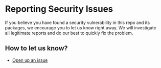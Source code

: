 # Reporting Security Issues

If you believe you have found a security vulnerability in this repo and its packages, we encourage you to let us know right away. We will investigate all legitimate reports and do our best to quickly fix the problem.

## How to let us know?

- [Open up an issue](https://github.com/mimshins/containerized-state/issues/new?assignees=mimshins&labels=security,"priority:high"&projects=&template=bug_report.md&title=fix(security):)
